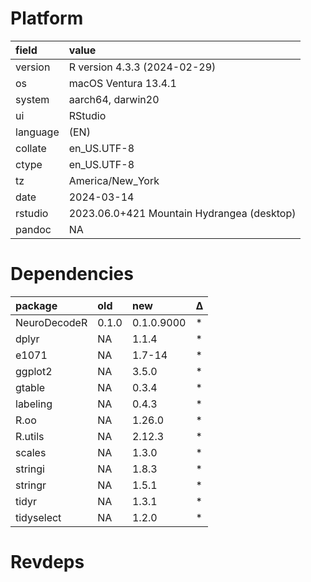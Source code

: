 # Platform

|field    |value                                      |
|:--------|:------------------------------------------|
|version  |R version 4.3.3 (2024-02-29)               |
|os       |macOS Ventura 13.4.1                       |
|system   |aarch64, darwin20                          |
|ui       |RStudio                                    |
|language |(EN)                                       |
|collate  |en_US.UTF-8                                |
|ctype    |en_US.UTF-8                                |
|tz       |America/New_York                           |
|date     |2024-03-14                                 |
|rstudio  |2023.06.0+421 Mountain Hydrangea (desktop) |
|pandoc   |NA                                         |

# Dependencies

|package      |old   |new        |Δ  |
|:------------|:-----|:----------|:--|
|NeuroDecodeR |0.1.0 |0.1.0.9000 |*  |
|dplyr        |NA    |1.1.4      |*  |
|e1071        |NA    |1.7-14     |*  |
|ggplot2      |NA    |3.5.0      |*  |
|gtable       |NA    |0.3.4      |*  |
|labeling     |NA    |0.4.3      |*  |
|R.oo         |NA    |1.26.0     |*  |
|R.utils      |NA    |2.12.3     |*  |
|scales       |NA    |1.3.0      |*  |
|stringi      |NA    |1.8.3      |*  |
|stringr      |NA    |1.5.1      |*  |
|tidyr        |NA    |1.3.1      |*  |
|tidyselect   |NA    |1.2.0      |*  |

# Revdeps

